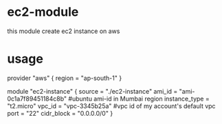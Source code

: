 # ec2-module
this module create ec2 instance on aws 
# usage
provider "aws" {
    region = "ap-south-1"
}

module "ec2-instance" {
    source = "./ec2-instance"
    ami_id = "ami-0c1a7f89451184c8b"   #ubuntu ami-id in Mumbai region
    instance_type = "t2.micro"
    vpc_id = "vpc-3345b25a"   #vpc id of my account's default vpc
    port = "22"
    cidr_block = "0.0.0.0/0"
}
